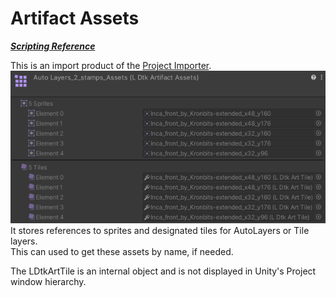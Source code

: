 # Artifact Assets
[_**Scripting Reference**_](../../api/LDtkUnity.LDtkArtifactAssets.yml)  

This is an import product of the [Project Importer](ProjectImporter.md).  
![Artifact Assets](../../images/img_unity_ArtifactAssets.png)  
It stores references to sprites and designated tiles for AutoLayers or Tile layers.  
This can used to get these assets by name, if needed.

The LDtkArtTile is an internal object and is not displayed in Unity's Project window hierarchy.